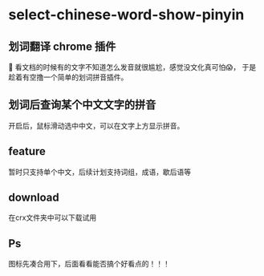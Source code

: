 # select-chinese-word-show-pinyin

## 划词翻译 chrome 插件

🤔 看文档的时候有的文字不知道怎么发音就很尴尬，感觉没文化真可怕😱， 于是趁着有空撸一个简单的划词拼音插件。

## 划词后查询某个中文文字的拼音

开启后，鼠标滑动选中中文，可以在文字上方显示拼音。

## feature

暂时只支持单个中文，后续计划支持词组，成语，歇后语等

## download

在crx文件夹中可以下载试用

## Ps

图标先凑合用下，后面看看能否搞个好看点的！！！
